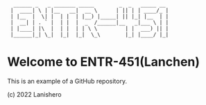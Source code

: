       ______ _   _ _______ _____        _  _   _____ __ 
     |  ____| \ | |__   __|  __ \      | || | | ____/_ |
     | |__  |  \| |  | |  | |__) |_____| || |_| |__  | |
     |  __| | . ` |  | |  |  _  /______|__   _|___ \ | |
     | |____| |\  |  | |  | | \ \         | |  ___) || |
     |______|_| \_|  |_|  |_|  \_\        |_| |____/ |_|
                                                 

# Welcome to ENTR-451(Lanchen)

This is an example of a GitHub repository.


(c) 2022 Lanishero